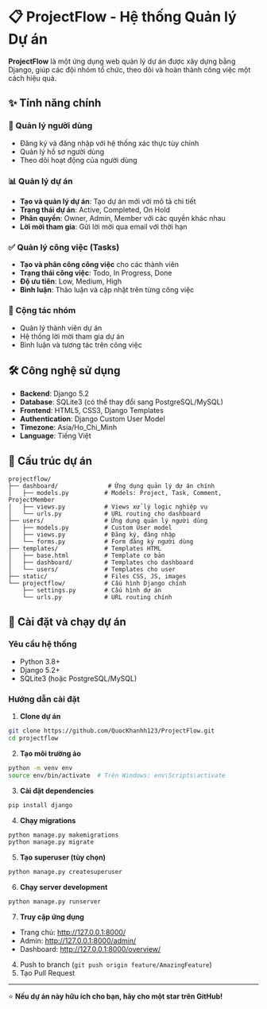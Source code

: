 # 📋 ProjectFlow - Hệ thống Quản lý Dự án

**ProjectFlow** là một ứng dụng web quản lý dự án được xây dựng bằng Django, giúp các đội nhóm tổ chức, theo dõi và hoàn thành công việc một cách hiệu quả.

## ✨ Tính năng chính

### 🔐 Quản lý người dùng
- Đăng ký và đăng nhập với hệ thống xác thực tùy chỉnh
- Quản lý hồ sơ người dùng
- Theo dõi hoạt động của người dùng

### 📊 Quản lý dự án
- **Tạo và quản lý dự án**: Tạo dự án mới với mô tả chi tiết
- **Trạng thái dự án**: Active, Completed, On Hold
- **Phân quyền**: Owner, Admin, Member với các quyền khác nhau
- **Lời mời tham gia**: Gửi lời mời qua email với thời hạn

### ✅ Quản lý công việc (Tasks)
- **Tạo và phân công công việc** cho các thành viên
- **Trạng thái công việc**: Todo, In Progress, Done
- **Độ ưu tiên**: Low, Medium, High
- **Bình luận**: Thảo luận và cập nhật trên từng công việc

### 👥 Cộng tác nhóm
- Quản lý thành viên dự án
- Hệ thống lời mời tham gia dự án
- Bình luận và tương tác trên công việc

## 🛠 Công nghệ sử dụng

- **Backend**: Django 5.2
- **Database**: SQLite3 (có thể thay đổi sang PostgreSQL/MySQL)
- **Frontend**: HTML5, CSS3, Django Templates
- **Authentication**: Django Custom User Model
- **Timezone**: Asia/Ho_Chi_Minh
- **Language**: Tiếng Việt

## 📁 Cấu trúc dự án

```
projectflow/
├── dashboard/              # Ứng dụng quản lý dự án chính
│   ├── models.py          # Models: Project, Task, Comment, ProjectMember
│   ├── views.py           # Views xử lý logic nghiệp vụ
│   └── urls.py            # URL routing cho dashboard
├── users/                 # Ứng dụng quản lý người dùng
│   ├── models.py          # Custom User model
│   ├── views.py           # Đăng ký, đăng nhập
│   └── forms.py           # Form đăng ký người dùng
├── templates/             # Templates HTML
│   ├── base.html          # Template cơ bản
│   ├── dashboard/         # Templates cho dashboard
│   └── users/             # Templates cho user
├── static/                # Files CSS, JS, images
└── projectflow/           # Cấu hình Django chính
    ├── settings.py        # Cấu hình dự án
    └── urls.py            # URL routing chính
```

## 🚀 Cài đặt và chạy dự án

### Yêu cầu hệ thống
- Python 3.8+
- Django 5.2+
- SQLite3 (hoặc PostgreSQL/MySQL)

### Hướng dẫn cài đặt

1. **Clone dự án**
```bash
git clone https://github.com/QuocKhanhh123/ProjectFlow.git
cd projectflow
```

2. **Tạo môi trường ảo**
```bash
python -m venv env
source env/bin/activate  # Trên Windows: env\Scripts\activate
```

3. **Cài đặt dependencies**
```bash
pip install django
```

4. **Chạy migrations**
```bash
python manage.py makemigrations
python manage.py migrate
```

5. **Tạo superuser (tùy chọn)**
```bash
python manage.py createsuperuser
```

6. **Chạy server development**
```bash
python manage.py runserver
```

7. **Truy cập ứng dụng**
- Trang chủ: http://127.0.0.1:8000/
- Admin: http://127.0.0.1:8000/admin/
- Dashboard: http://127.0.0.1:8000/overview/
4. Push to branch (`git push origin feature/AmazingFeature`)
5. Tạo Pull Request


---
⭐ **Nếu dự án này hữu ích cho bạn, hãy cho một star trên GitHub!** 
